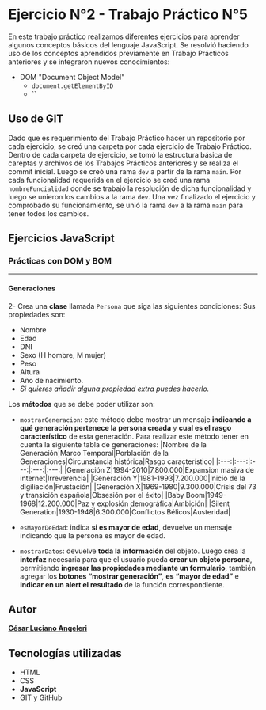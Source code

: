 # Ejercicio N°2 - Trabajo Práctico N°5
En este trabajo práctico realizamos diferentes ejercicios para aprender algunos conceptos básicos del lenguaje JavaScript.
Se resolvió haciendo uso de los conceptos aprendidos previamente en Trabajo Prácticos anteriores y se integraron nuevos conocimientos:
* DOM "Document Object Model"
    * `document.getElementByID`
    * ``
## Uso de GIT
Dado que es requerimiento del Trabajo Práctico hacer un repositorio por cada ejercicio, se creó una carpeta por cada ejercicio de Trabajo Práctico. Dentro de cada carpeta de ejercicio, se tomó la estructura básica de careptas y archivos de los Trabajos Prácticos anteriores y se realiza el commit inicial. Luego se creó una rama `dev` a partir de la rama `main`. Por cada funcionalidad requerida en el ejercicio se creó una rama `nombreFuncialidad` donde se trabajó la resolución de dicha funcionalidad y luego se unieron los cambios a la rama `dev`. Una vez finalizado el ejercicio y comprobado su funcionamiento, se unió la rama `dev` a la rama `main` para tener todos los cambios. 
## Ejercicios JavaScript
### Prácticas con DOM y BOM
-------------------
#### Generaciones

2- Crea una **clase** llamada `Persona` que siga las siguientes condiciones:
Sus propiedades son: 
* Nombre
* Edad
* DNI
* Sexo (H hombre, M mujer)
* Peso
* Altura 
* Año de nacimiento. 
* *Si quieres añadir alguna propiedad extra puedes hacerlo.*

Los **métodos** que se debe poder utilizar son:
* `mostrarGeneracion`: este método debe mostrar un mensaje **indicando a qué generación pertenece la persona creada** y **cual es el rasgo característico** de esta generación.
Para realizar este método tener en cuenta la siguiente tabla de generaciones:
    |Nombre de la Generación|Marco Temporal|Porblación de la Generaciones|Circunstancia histórica|Rasgo característico|
    |:---:|:---:|:---:|:---:|:---:|
    |Generación Z|1994-2010|7.800.000|Expansion masiva de internet|Irreverencia|
    |Generación Y|1981-1993|7.200.000|Inicio de la digiliación|Frustación|
    |Generación X|1969-1980|9.300.000|Crisis del 73 y transición española|Obsesión por el éxito|
    |Baby Boom|1949-1968|12.200.000|Paz y explosión demográfica|Ambición|
    |Silent Generation|1930-1948|6.300.000|Conflictos Bélicos|Austeridad|

* `esMayorDeEdad`: indica **si es mayor de edad**, devuelve un mensaje indicando que la persona es mayor de edad.
* `mostrarDatos`: devuelve **toda la información** del objeto.
Luego crea la **interfaz** necesaria para que el usuario pueda **crear un objeto persona**, permitiendo **ingresar las propiedades mediante un formulario**, también agregar los **botones “mostrar generación”**, **es “mayor de edad”** e **indicar en un alert el resultado** de la función correspondiente.

## Autor
[**César Luciano Angeleri**](https://www.linkedin.com/in/cesar-luciano-angeleri/)
## Tecnologías utilizadas
* HTML
* CSS
* **JavaScript**
*  GIT y GitHub
